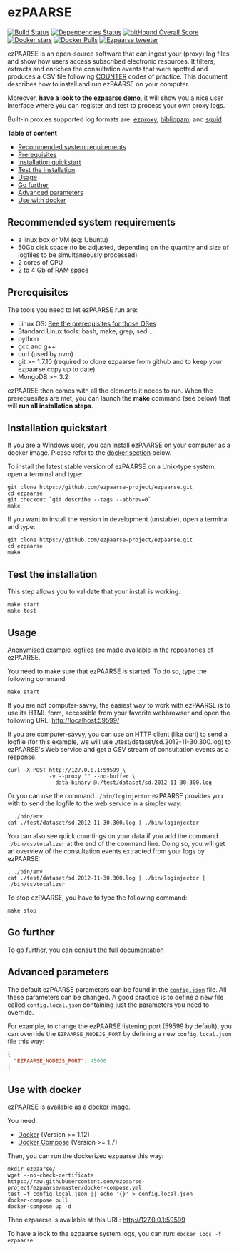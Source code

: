 # ezPAARSE #

[![Build Status](https://secure.travis-ci.org/ezpaarse-project/ezpaarse.png?branch=master)](http://travis-ci.org/ezpaarse-project/ezpaarse)
[![Dependencies Status](https://david-dm.org/ezpaarse-project/ezpaarse.png)](https://david-dm.org/ezpaarse-project/ezpaarse)
[![bitHound Overall Score](https://www.bithound.io/github/ezpaarse-project/ezpaarse/badges/score.svg)](https://www.bithound.io/github/ezpaarse-project/ezpaarse)
[![Docker stars](https://img.shields.io/docker/stars/ezpaarseproject/ezpaarse.svg)](https://registry.hub.docker.com/u/ezpaarseproject/ezpaarse/)
[![Docker Pulls](https://img.shields.io/docker/pulls/ezpaarseproject/ezpaarse.svg)](https://registry.hub.docker.com/u/ezpaarseproject/ezpaarse/)
[![Ezpaarse tweeter](https://img.shields.io/twitter/follow/ezpaarse.svg?style=social&label=Follow)](https://twitter.com/ezpaarse)



ezPAARSE is an open-source software that can ingest your (proxy) log files and show how users access subscribed electronic resources.
It filters, extracts and enriches the consultation events that were spotted and produces a CSV file following [COUNTER](http://www.projectcounter.org/) codes of practice.
This document describes how to install and run ezPAARSE on your computer.

Moreover, **have a look to the [ezpaarse demo](http://demo.ezpaarse.org)**, it will show you a nice user interface where you can register and test to process your own proxy logs.

Built-in proxies supported log formats are: [ezproxy](http://www.oclc.org/ezproxy.en.html), [bibliopam](http://mioga.alixen.fr/Mioga2/bibliopam/public/club/), and [squid](http://www.squid-cache.org/)

**Table of content**
- [Recommended system requirements](#recommended-system-requirements)
- [Prerequisites](#prerequisites)
- [Installation quickstart](#installation-quickstart)
- [Test the installation](#test-the-installation)
- [Usage](#usage)
- [Go further](#go-further)
- [Advanced parameters](#advanced-parameters)
- [Use with docker](#use-with-docker)

## Recommended system requirements ##
- a linux box or VM (eg: Ubuntu)
- 50Gb disk space (to be adjusted, depending on the quantity and size of logfiles to be simultaneously processed)
- 2 cores of CPU
- 2 to 4 Gb of RAM space

## Prerequisites ##

The tools you need to let ezPAARSE run are:

* Linux OS: [See the prerequisites for those OSes](https://ezpaarse-project.github.io/ezpaarse/start/requirements.html)
* Standard Linux tools: bash, make, grep, sed ...
* python
* gcc and g++
* curl (used by nvm)
* git >= 1.7.10 (required to clone ezpaarse from github and to keep your ezpaarse copy up to date)
* MongoDB >= 3.2

ezPAARSE then comes with all the elements it needs to run.
When the prerequesites are met, you can launch the **make** command (see below) that will **run all installation steps**.

## Installation quickstart ##

If you are a Windows user, you can install ezPAARSE on your computer as a docker image. Please refer to the [docker section](https://github.com/ezpaarse-project/ezpaarse#use-with-docker) below.

To install the latest stable version of ezPAARSE on a Unix-type system, open a terminal and type:
```shell
git clone https://github.com/ezpaarse-project/ezpaarse.git
cd ezpaarse
git checkout `git describe --tags --abbrev=0`
make
```

If you want to install the version in development (unstable),
open a terminal and type:
```shell
git clone https://github.com/ezpaarse-project/ezpaarse.git
cd ezpaarse
make
```

## Test the installation ##

This step allows you to validate that your install is working.

```shell
make start
make test
```

## Usage ##

[Anonymised example logfiles](https://raw.github.com/ezpaarse-project/ezpaarse/master/test/dataset/sd.2012-11-30.300.log)
are made available in the repositories of ezPAARSE.

You need to make sure that ezPAARSE is started. To do so, type the following command:

```shell
make start
```

If you are not computer-savvy, the easiest way to work with ezPAARSE is to use its HTML form, accessible from your favorite webbrowser and open the following URL: [http://localhost:59599/](http://localhost:59599/)

If you are computer-savvy, you can use an HTTP client (like curl) to send a logfile
(for this example, we will use ./test/dataset/sd.2012-11-30.300.log) to ezPAARSE's Web service
and get a CSV stream of consultation events as a response.

```shell
curl -X POST http://127.0.0.1:59599 \
             -v --proxy "" --no-buffer \
             --data-binary @./test/dataset/sd.2012-11-30.300.log
```

Or you can use the command ``./bin/loginjector`` ezPAARSE provides you with
to send the logfile to the web service in a simpler way:

```shell
. ./bin/env
cat ./test/dataset/sd.2012-11-30.300.log | ./bin/loginjector
```
You can also see quick countings on your data if you add the command
``./bin/csvtotalizer`` at the end of the command line.
Doing so, you will get an overview of the consultation events extracted
from your logs by ezPAARSE:

```shell
. ./bin/env
cat ./test/dataset/sd.2012-11-30.300.log | ./bin/loginjector | ./bin/csvtotalizer
```

To stop ezPAARSE, you have to type the following command:

```shell
make stop
```
## Go further ##

To go further, you can consult [the full documentation](http://doc.ezpaarse.org)


## Advanced parameters ##

The default ezPAARSE parameters can be found in the [``config.json``](https://github.com/ezpaarse-project/ezpaarse/blob/master/config.json) file. All these parameters can be changed. A good practice is to define a new file called ``config.local.json`` containing just the parameters you need to override.

For example, to change the ezPAARSE listening port (59599 by default), you can override the ``EZPAARSE_NODEJS_PORT`` by defining a new ``config.local.json`` file this way:

```json
{
  "EZPAARSE_NODEJS_PORT": 45000
}
```

## Use with docker ##

ezPAARSE is available as a [docker image](https://registry.hub.docker.com/u/ezpaarseproject/ezpaarse/).

You need:

- [Docker](https://docs.docker.com/engine/installation/) (Version >= 1.12)
- [Docker Compose](https://docs.docker.com/compose/install/) (Version >= 1.7)

Then, you can run the dockerized ezpaarse this way:

```
mkdir ezpaarse/
wget --no-check-certificate https://raw.githubusercontent.com/ezpaarse-project/ezpaarse/master/docker-compose.yml
test -f config.local.json || echo '{}' > config.local.json
docker-compose pull
docker-compose up -d
```

Then ezpaarse is available at this URL: http://127.0.0.1:59599

To have a look to the ezpaarse system logs, you can run: ``docker logs -f ezpaarse``
